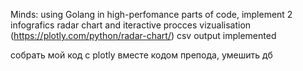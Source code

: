 Minds: using Golang in high-perfomance parts of code, implement 2 infografics radar chart and iteractive procces vizualisation (https://plotly.com/python/radar-chart/)
csv output implemented


собрать мой код с plotly вместе кодом препода, умешить дб